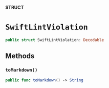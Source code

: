 **STRUCT**

# `SwiftLintViolation`

```swift
public struct SwiftLintViolation: Decodable
```

## Methods
### `toMarkdown()`

```swift
public func toMarkdown() -> String
```
